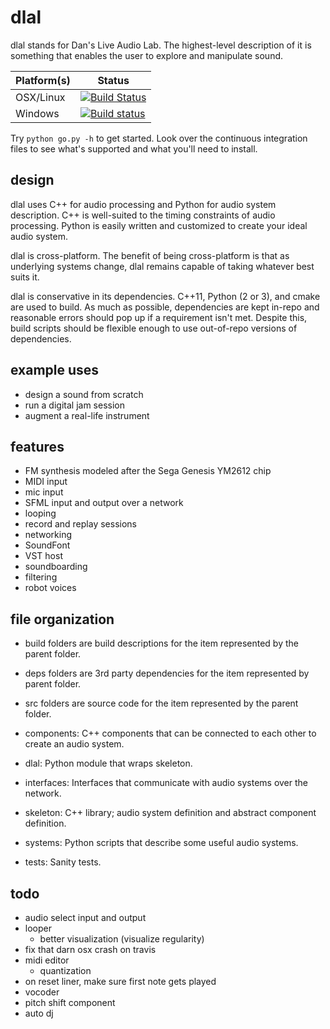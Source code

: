 dlal
====
dlal stands for Dan's Live Audio Lab.
The highest-level description of it is something that enables the user to explore and manipulate sound.

| Platform(s) | Status |
| --- | --- |
| OSX/Linux | [![Build Status](https://travis-ci.org/dansgithubuser/dlal.svg?branch=master)](https://travis-ci.org/dansgithubuser/dlal) |
| Windows | [![Build status](https://ci.appveyor.com/api/projects/status/tvni128gp6o02890/branch/master?svg=true)](https://ci.appveyor.com/project/dansgithubuser/dlal/branch/master) |

Try `python go.py -h` to get started.
Look over the continuous integration files to see what's supported and what you'll need to install.

design
------
dlal uses C++ for audio processing and Python for audio system description.
C++ is well-suited to the timing constraints of audio processing.
Python is easily written and customized to create your ideal audio system.

dlal is cross-platform.
The benefit of being cross-platform is that as underlying systems change,
dlal remains capable of taking whatever best suits it.

dlal is conservative in its dependencies.
C++11, Python (2 or 3), and cmake are used to build.
As much as possible, dependencies are kept in-repo and reasonable errors should pop up if a requirement isn't met.
Despite this, build scripts should be flexible enough to use out-of-repo versions of dependencies.

example uses
------------
- design a sound from scratch
- run a digital jam session
- augment a real-life instrument

features
--------
- FM synthesis modeled after the Sega Genesis YM2612 chip
- MIDI input
- mic input
- SFML input and output over a network
- looping
- record and replay sessions
- networking
- SoundFont
- VST host
- soundboarding
- filtering
- robot voices

file organization
-----------------
- build folders are build descriptions for the item represented by the parent folder.
- deps folders are 3rd party dependencies for the item represented by parent folder.
- src folders are source code for the item represented by the parent folder.

- components: C++ components that can be connected to each other to create an audio system.
- dlal: Python module that wraps skeleton.
- interfaces: Interfaces that communicate with audio systems over the network.
- skeleton: C++ library; audio system definition and abstract component definition.
- systems: Python scripts that describe some useful audio systems.
- tests: Sanity tests.

todo
----
- audio select input and output
- looper
	- better visualization (visualize regularity)
- fix that darn osx crash on travis
- midi editor
	- quantization
- on reset liner, make sure first note gets played
- vocoder
- pitch shift component
- auto dj
